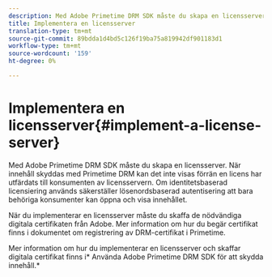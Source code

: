 ```yaml
---
description: Med Adobe Primetime DRM SDK måste du skapa en licensserver. När innehåll skyddas med Primetime DRM kan det inte visas förrän en licens har utfärdats till konsumenten av licensservern. Om identitetsbaserad licensiering används säkerställer lösenordsbaserad autentisering att bara behöriga konsumenter kan öppna och visa innehållet.
title: Implementera en licensserver
translation-type: tm+mt
source-git-commit: 89bdda1d4bd5c126f19ba75a819942df901183d1
workflow-type: tm+mt
source-wordcount: '159'
ht-degree: 0%

---
```



# Implementera en licensserver{#implement-a-license-server}

Med Adobe Primetime DRM SDK måste du skapa en licensserver. När innehåll skyddas med Primetime DRM kan det inte visas förrän en licens har utfärdats till konsumenten av licensservern. Om identitetsbaserad licensiering används säkerställer lösenordsbaserad autentisering att bara behöriga konsumenter kan öppna och visa innehållet.

När du implementerar en licensserver måste du skaffa de nödvändiga digitala certifikaten från Adobe. Mer information om hur du begär certifikat finns i dokumentet om registrering av DRM-certifikat i Primetime.

Mer information om hur du implementerar en licensserver och skaffar digitala certifikat finns i* Använda Adobe Primetime DRM SDK för att skydda innehåll.*
